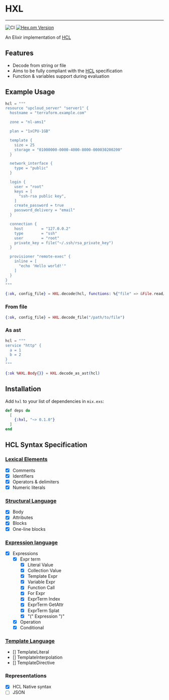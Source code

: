 # HXL

---

![CI](https://github.com/drowzy/hxl/actions/workflows/ci.yml/badge.svg)
[![Hex.pm Version](https://img.shields.io/hexpm/v/hxl.svg?style=flat-square)](https://hex.pm/packages/hxl)

An Elixir implementation of [HCL](https://github.com/hashicorp/hcl)

## Features

* Decode from string or file
* Aims to be fully compliant with the [HCL](https://github.com/hashicorp/hcl/blob/main/hclsyntax/spec.md) specification
* Function & variables support during evaluation

## Example Usage

```elixir
hcl = """
resource "upcloud_server" "server1" {
  hostname = "terraform.example.com"

  zone = "nl-ams1"

  plan = "1xCPU-1GB"

  template {
    size = 25
    storage = "01000000-0000-4000-8000-000030200200"
  }

  network_interface {
    type = "public"
  }

  login {
    user = "root"
    keys = [
      "ssh-rsa public key",
    ]
    create_password = true
    password_delivery = "email"
  }

  connection {
    host        = "127.0.0.2"
    type        = "ssh"
    user        = "root"
    private_key = file("~/.ssh/rsa_private_key")
  }

  provisioner "remote-exec" {
    inline = [
      "echo 'Hello world!'"
    ]
  }
}
"""

{:ok, config_file} = HXL.decode(hcl, functions: %{"file" => &File.read/1})
```

### From file

```elixir
{:ok, config_file} = HXL.decode_file("/path/to/file")
```

### As ast

```elixir
hcl = """
service "http" {
  a = 1
  b = 2
}
"""

{:ok %HXL.Body{}} = HXL.decode_as_ast(hcl)

```

## Installation

Add `hxl` to your list of dependencies in `mix.exs`:

```elixir
def deps do
  [
    {:hxl, "~> 0.1.0"}
  ]
end
```

## HCL Syntax Specification

### [Lexical Elements](https://github.com/hashicorp/hcl/blob/main/hclsyntax/spec.md#lexical-elements)

- [x] Comments
- [x] Identifiers
- [x] Operators & delimiters
- [x] Numeric literals

### [Structural Language](https://github.com/hashicorp/hcl/blob/main/hclsyntax/spec.md#structural-elements)

- [x] Body
- [x] Attributes
- [x] Blocks
- [x] One-line blocks

### [Expression language](https://github.com/hashicorp/hcl/blob/main/hclsyntax/spec.md#expressions)

- [x] Expressions
  - [x] Expr term
    - [x] Literal Value
    - [x] Collection Value
    - [x] Template Expr
    - [x] Variable Expr
    - [x] Function Call
    - [x] For Expr
    - [x] ExprTerm Index
    - [x] ExprTerm GetAttr
    - [x] ExprTerm Splat
    - [x] "(" Expression ")"
  - [x] Operation
  - [x] Conditional

### [Template Language](https://github.com/hashicorp/hcl/blob/main/hclsyntax/spec.md#templates)
- [] TemplateLiteral
- [] TemplateInterpolation
- [] TemplateDirective

### Representations
 - [x] HCL Native syntax
 - [ ] JSON
